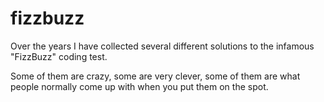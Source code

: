 # fizzbuzz

Over the years I have collected several different
solutions to the infamous "FizzBuzz" coding test.

Some of them are crazy, some are very clever, some
of them are what people normally come up with when
you put them on the spot.

